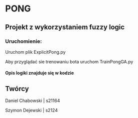 # PONG

## Projekt z wykorzystaniem fuzzy logic

### Uruchomienie:

Uruchom plik ExplicitPong.py

Aby przyglądać sie trenowaniu bota uruchom TrainPongGA.py 


#### Opis logiki znajduje się w kodzie 


## Twórcy

Daniel Chabowski | s21164

Szymon Dejewski | s2124